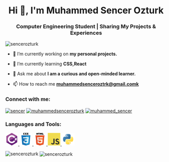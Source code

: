 <h1 align="center">Hi 👋, I'm Muhammed Sencer Ozturk</h1>
<h3 align="center">Computer Engineering Student | Sharing My Projects & Experiences</h3>

<p align="left"> <img src="https://komarev.com/ghpvc/?username=sencerozturk&label=Profile%20views&color=0e75b6&style=flat" alt="sencerozturk" /> </p>

- 🔭 I’m currently working on **my personal projects.**

- 🌱 I’m currently learning **CSS,React**

- 💬 Ask me about **I am a curious and open-minded learner.**

- 📫 How to reach me **muhammedsenceroztrk@gmail.comk**

<h3 align="left">Connect with me:</h3>
<p align="left">
<a href="https://twitter.com/sencer" target="blank"><img align="center" src="https://raw.githubusercontent.com/rahuldkjain/github-profile-readme-generator/master/src/images/icons/Social/twitter.svg" alt="sencer" height="30" width="40" /></a>
<a href="https://linkedin.com/in/muhammedsencerozturk" target="blank"><img align="center" src="https://raw.githubusercontent.com/rahuldkjain/github-profile-readme-generator/master/src/images/icons/Social/linked-in-alt.svg" alt="muhammedsencerozturk" height="30" width="40" /></a>
<a href="https://instagram.com/muhammed_sencer" target="blank"><img align="center" src="https://raw.githubusercontent.com/rahuldkjain/github-profile-readme-generator/master/src/images/icons/Social/instagram.svg" alt="muhammed_sencer" height="30" width="40" /></a>
</p>

<h3 align="left">Languages and Tools:</h3>
<p align="left"> <a href="https://www.w3schools.com/cs/" target="_blank" rel="noreferrer"> <img src="https://raw.githubusercontent.com/devicons/devicon/master/icons/csharp/csharp-original.svg" alt="csharp" width="40" height="40"/> </a> <a href="https://www.w3schools.com/css/" target="_blank" rel="noreferrer"> <img src="https://raw.githubusercontent.com/devicons/devicon/master/icons/css3/css3-original-wordmark.svg" alt="css3" width="40" height="40"/> </a> <a href="https://www.w3.org/html/" target="_blank" rel="noreferrer"> <img src="https://raw.githubusercontent.com/devicons/devicon/master/icons/html5/html5-original-wordmark.svg" alt="html5" width="40" height="40"/> </a> <a href="https://developer.mozilla.org/en-US/docs/Web/JavaScript" target="_blank" rel="noreferrer"> <img src="https://raw.githubusercontent.com/devicons/devicon/master/icons/javascript/javascript-original.svg" alt="javascript" width="40" height="40"/> </a> <a href="https://www.python.org" target="_blank" rel="noreferrer"> <img src="https://raw.githubusercontent.com/devicons/devicon/master/icons/python/python-original.svg" alt="python" width="40" height="40"/> </a> </p>

<p><img align="left" src="https://github-readme-stats.vercel.app/api/top-langs?username=sencerozturk&show_icons=true&locale=en&layout=compact" alt="sencerozturk" /></p>

<p>&nbsp;<img align="center" src="https://github-readme-stats.vercel.app/api?username=sencerozturk&show_icons=true&locale=en" alt="sencerozturk" /></p>
